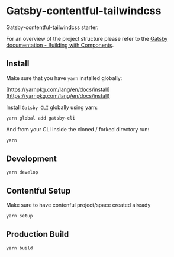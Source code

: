 # Gatsby-contentful-tailwindcss

Gatsby-contentful-tailwindcss starter.

For an overview of the project structure please refer to the [Gatsby documentation - Building with Components](https://www.gatsbyjs.org/docs/building-with-components/).

## Install

Make sure that you have `yarn` installed globally:

[https://yarnpkg.com/lang/en/docs/install](https://yarnpkg.com/lang/en/docs/install)

Install `Gatsby CLI` globally using yarn:

```sh
yarn global add gatsby-cli
```

And from your CLI inside the cloned / forked directory run:

```sh
yarn
```

## Development

```sh
yarn develop
```

## Contentful Setup

Make sure to have contenful project/space created already

```sh
yarn setup
```

## Production Build

```sh
yarn build
```


